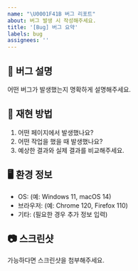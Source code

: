 ```yaml
---
name: "\U0001F41B 버그 리포트"
about: 버그 발생 시 작성해주세요.
title: '[Bug] 버그 요약'
labels: bug
assignees: ''
---
```


## 🐛 버그 설명

어떤 버그가 발생했는지 명확하게 설명해주세요.

## 📌 재현 방법

1. 어떤 페이지에서 발생했나요?
2. 어떤 작업을 했을 때 발생했나요?
3. 예상한 결과와 실제 결과를 비교해주세요.

## 🖥 환경 정보

- OS: (예: Windows 11, macOS 14)
- 브라우저: (예: Chrome 120, Firefox 110)
- 기타: (필요한 경우 추가 정보 입력)

## 📷 스크린샷

가능하다면 스크린샷을 첨부해주세요.
